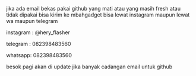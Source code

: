 jika ada email bekas pakai github yang mati atau yang masih fresh atau tidak dipakai bisa kirim ke mbahgadget bisa lewat instagram maupun lewat wa maupun telegram

instagram : @hery_flasher

telegram : 082398483560

whatsapp: 082398483560

besok pagi akan di update jika banyak cadangan email untuk github
